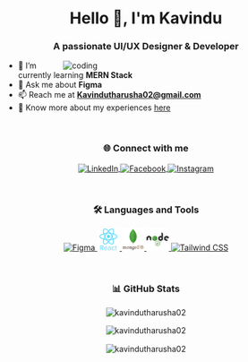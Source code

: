 <h1 align="center">Hello 👋, I'm Kavindu</h1>
<h3 align="center">A passionate UI/UX Designer & Developer</h3>

<img align="right" alt="coding" width="400" src="https://cdn3d.iconscout.com/3d/premium/thumb/programmer-7199286-5846534.png">

- 🌱 I’m currently learning **MERN Stack**
- 💬 Ask me about **Figma**
- 📫 Reach me at **Kavindutharusha02@gmail.com**
- 📄 Know more about my experiences [here](https://drive.google.com/file/d/1R0anbmuwvCcNbirMsdHb5tkZV09-yyKS/view?usp=drive_link)

<br>

<h3 align="center">🌐 Connect with me</h3>
<p align="center">
    <a href="https://linkedin.com/in/kavindu-tharusha-nanayakkara-0014b1202" target="blank">
        <img align="center" src="https://img.icons8.com/color/48/000000/linkedin.png" alt="LinkedIn"/>
    </a>
    <a href="https://fb.com/kavindu.tharusha.14" target="blank">
        <img align="center" src="https://img.icons8.com/color/48/000000/facebook-new.png" alt="Facebook"/>
    </a>
    <a href="https://instagram.com/_kavindu._" target="blank">
        <img align="center" src="https://img.icons8.com/color/48/000000/instagram-new.png" alt="Instagram"/>
    </a>
</p>

<br>

<h3 align="center">🛠 Languages and Tools</h3>
<p align="center">
    <a href="https://www.figma.com/" target="_blank" rel="noreferrer">
        <img src="https://www.vectorlogo.zone/logos/figma/figma-icon.svg" alt="Figma" width="40" height="40"/>
    </a>
    <a href="https://reactjs.org/" target="_blank" rel="noreferrer">
        <img src="https://raw.githubusercontent.com/devicons/devicon/master/icons/react/react-original-wordmark.svg" alt="React" width="40" height="40"/>
    </a>
    <a href="https://www.mongodb.com/" target="_blank" rel="noreferrer">
        <img src="https://raw.githubusercontent.com/devicons/devicon/master/icons/mongodb/mongodb-original-wordmark.svg" alt="MongoDB" width="40" height="40"/>
    </a>
    <a href="https://nodejs.org" target="_blank" rel="noreferrer">
        <img src="https://raw.githubusercontent.com/devicons/devicon/master/icons/nodejs/nodejs-original-wordmark.svg" alt="Node.js" width="40" height="40"/>
    </a>
    <a href="https://tailwindcss.com/" target="_blank" rel="noreferrer">
        <img src="https://www.vectorlogo.zone/logos/tailwindcss/tailwindcss-icon.svg" alt="Tailwind CSS" width="40" height="40"/>
    </a>
    <!-- Add other icons as needed -->
</p>

<br>

<h3 align="center">📊 GitHub Stats</h3>
<p align="center">
    <img align="center" src="https://github-readme-stats.vercel.app/api?username=kavindutharusha02&show_icons=true&theme=radical&locale=en" alt="kavindutharusha02" />
</p>
<p align="center">
    <img align="center" src="https://github-readme-stats.vercel.app/api/top-langs?username=kavindutharusha02&show_icons=true&locale=en&layout=compact&theme=radical" alt="kavindutharusha02" />
</p>
<p align="center">
    <img align="center" src="https://github-readme-streak-stats.herokuapp.com/?user=kavindutharusha02&theme=radical" alt="kavindutharusha02" />
</p>

<br>

